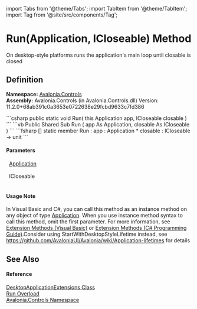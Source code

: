 import Tabs from '@theme/Tabs'; 
import TabItem from '@theme/TabItem'; 
import Tag from '@site/src/components/Tag'; 

# Run(Application, ICloseable) Method


On desktop-style platforms runs the application's main loop until closable is closed



## Definition
**Namespace:** <a href="N_Avalonia_Controls">Avalonia.Controls</a>  
**Assembly:** Avalonia.Controls (in Avalonia.Controls.dll) Version: 11.2.0+68ab391c0a3653e0722638e29fcbd9633c7fd386

<Tabs groupId="api-code-preview">
<TabItem value="csharp" label="C#">
```csharp
public static void Run(
	this Application app,
	ICloseable closable
)
```
</TabItem>
<TabItem value="vb" label="VB">
```vb
<ExtensionAttribute>
Public Shared Sub Run ( 
	app As Application,
	closable As ICloseable
)
```
</TabItem>
<TabItem value="fsharp" label="F#">
```fsharp
[<ExtensionAttribute>]
static member Run : 
        app : Application * 
        closable : ICloseable -> unit 
```
</TabItem>
</Tabs>



#### Parameters
<dl><dt>  <a href="T_Avalonia_Application">Application</a></dt><dd> </dd><dt>  ICloseable</dt><dd> </dd></dl>

#### Usage Note
In Visual Basic and C#, you can call this method as an instance method on any object of type <a href="T_Avalonia_Application">Application</a>. When you use instance method syntax to call this method, omit the first parameter. For more information, see <a href="https://docs.microsoft.com/dotnet/visual-basic/programming-guide/language-features/procedures/extension-methods" target="_blank" rel="noopener noreferrer">Extension Methods (Visual Basic)</a> or <a href="https://docs.microsoft.com/dotnet/csharp/programming-guide/classes-and-structs/extension-methods" target="_blank" rel="noopener noreferrer">Extension Methods (C# Programming Guide)</a>.Consider using StartWithDesktopStyleLifetime instead, see https://github.com/AvaloniaUI/Avalonia/wiki/Application-lifetimes for details

## See Also


#### Reference
<a href="T_Avalonia_Controls_DesktopApplicationExtensions">DesktopApplicationExtensions Class</a>  
<a href="Overload_Avalonia_Controls_DesktopApplicationExtensions_Run">Run Overload</a>  
<a href="N_Avalonia_Controls">Avalonia.Controls Namespace</a>  
